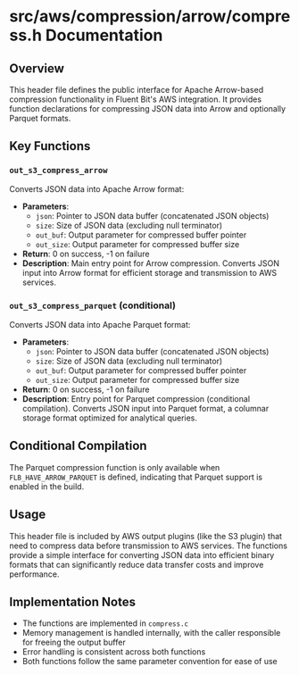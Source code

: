 # src/aws/compression/arrow/compress.h Documentation

## Overview

This header file defines the public interface for Apache Arrow-based compression functionality in Fluent Bit's AWS integration. It provides function declarations for compressing JSON data into Arrow and optionally Parquet formats.

## Key Functions

### `out_s3_compress_arrow`

Converts JSON data into Apache Arrow format:

- **Parameters**:
  - `json`: Pointer to JSON data buffer (concatenated JSON objects)
  - `size`: Size of JSON data (excluding null terminator)
  - `out_buf`: Output parameter for compressed buffer pointer
  - `out_size`: Output parameter for compressed buffer size
- **Return**: 0 on success, -1 on failure
- **Description**: Main entry point for Arrow compression. Converts JSON input into Arrow format for efficient storage and transmission to AWS services.

### `out_s3_compress_parquet` (conditional)

Converts JSON data into Apache Parquet format:

- **Parameters**:
  - `json`: Pointer to JSON data buffer (concatenated JSON objects)
  - `size`: Size of JSON data (excluding null terminator)
  - `out_buf`: Output parameter for compressed buffer pointer
  - `out_size`: Output parameter for compressed buffer size
- **Return**: 0 on success, -1 on failure
- **Description**: Entry point for Parquet compression (conditional compilation). Converts JSON input into Parquet format, a columnar storage format optimized for analytical queries.

## Conditional Compilation

The Parquet compression function is only available when `FLB_HAVE_ARROW_PARQUET` is defined, indicating that Parquet support is enabled in the build.

## Usage

This header file is included by AWS output plugins (like the S3 plugin) that need to compress data before transmission to AWS services. The functions provide a simple interface for converting JSON data into efficient binary formats that can significantly reduce data transfer costs and improve performance.

## Implementation Notes

- The functions are implemented in `compress.c`
- Memory management is handled internally, with the caller responsible for freeing the output buffer
- Error handling is consistent across both functions
- Both functions follow the same parameter convention for ease of use